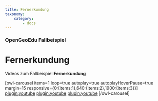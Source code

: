```yaml
---
title: Fernerkundung
taxonomy:
    category:
        - docs
---
```


### OpenGeoEdu Fallbeispiel

# Fernerkundung
<!-- 
<div class="embed-responsive embed-responsive-16by9">
<iframe class="embed-responsive-item" src="https://h5p.org/h5p/embed/278768" width="1090" height="677" frameborder="0" allowfullscreen="allowfullscreen"></iframe>
<br><br>
h5p ist oft kaputt
-->

Videos zum Fallbeispiel **Fernerkundung**

[owl-carousel items=1 loop=true autoplay=true autoplayHoverPause=true margin=15 responsive={0:{items:1},640:{items:2},1900:{items:3}}]
[plugin:youtube](https://youtu.be/iIlX9-Ld_zY)
[plugin:youtube](https://youtu.be/xInGd8IDkkE)
[plugin:youtube](https://youtu.be/Vh6agzSaXCk)
[/owl-carousel]

<!-- <div class="embed-responsive embed-responsive-16by9">
<iframe class="embed-responsive-item" src="https://slides.com/opengeoedu/deck-2/embed?style=light" width="576" height="420" scrolling="no" frameborder="0" webkitallowfullscreen mozallowfullscreen allowfullscreen></iframe>
</div> -->
